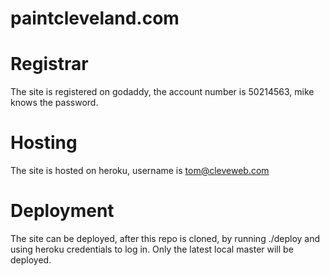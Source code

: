 paintcleveland.com
==================

# Registrar

The site is registered on godaddy, the account number is 50214563, mike knows the password.

# Hosting

The site is hosted on heroku, username is tom@cleveweb.com

# Deployment

The site can be deployed, after this repo is cloned, by running ./deploy and using heroku
credentials to log in. Only the latest local master will be deployed.
